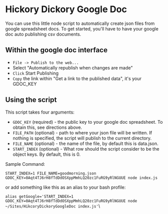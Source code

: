 # Hickory Dickory Google Doc

You can use this little node script to automatically create json files from google spreadsheet docs. To get started, you'll have to have your google doc auto publishing csv documents.

## Within the google doc interface

* `File -> Publish to the web...`
* Select "Automatically republish when changes are made"
* `Click` Start Publishing
* `Copy` the link within "Get a link to the published data", it's your GDOC_KEY


## Using the script

This script takes four arguments:
* `GDOC_KEY` (required) - the public key to your google doc spreadsheet. To obtain this, see directions above.
* `FILE_PATH` (optional) - path to where your json file will be written. If nothing is specified, the script will publish to the current directory.
* `FILE_NAME` (optional) - the name of the file, by default this is data.json.
* `START_INDEX` (optional) - What row should the script consider to be the object keys. By default, this is 0.

Sample Command:

`START_INDEX=1 FILE_NAME=goodmorning.json GDOC_KEY=0Aqt4TJ6rH8fTdDdOSXppMmhLQ20zc1FuRG9yRlNGUUE node index.js`

or add something like this as an alias to your bash profile:

`alias getGoogle='START_INDEX=1 GDOC_KEY=0Aqt4TJ6rH8fTdDdOSXppMmhLQ20zc1FuRG9yRlNGUUE node ~/Sites/HikcoryDickoryGoogleDoc index.js'`\